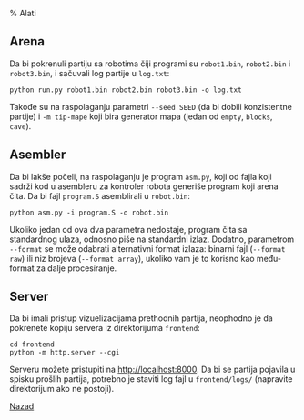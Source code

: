 % Alati

## Arena

Da bi pokrenuli partiju sa robotima čiji programi su `robot1.bin`,
`robot2.bin` i `robot3.bin`, i sačuvali log partije u `log.txt`:

~~~ {.bash}
python run.py robot1.bin robot2.bin robot3.bin -o log.txt
~~~

Takođe su na raspolaganju parametri `--seed SEED` (da bi dobili
konzistentne partije) i `-m tip-mape` koji bira generator mapa (jedan
od `empty`, `blocks`, `cave`).

## Asembler

Da bi lakše počeli, na raspolaganju je program `asm.py`, koji od fajla
koji sadrži kod u asembleru za kontroler robota generiše program koji
arena čita. Da bi fajl `program.S` asemblirali u `robot.bin`:

~~~ {.bash}
python asm.py -i program.S -o robot.bin
~~~

Ukoliko jedan od ova dva parametra nedostaje, program čita sa
standardnog ulaza, odnosno piše na standardni izlaz. Dodatno,
parametrom `--format` se može odabrati alternativni format izlaza:
binarni fajl (`--format raw`) ili niz brojeva (`--format array`),
ukoliko vam je to korisno kao među-format za dalje procesiranje.

## Server

Da bi imali pristup vizuelizacijama prethodnih partija, neophodno je
da pokrenete kopiju servera iz direktorijuma `frontend`:

~~~ {.bash}
cd frontend
python -m http.server --cgi
~~~

Serveru možete pristupiti na <http://localhost:8000>. Da bi se partija
pojavila u spisku prošlih partija, potrebno je staviti log fajl u
`frontend/logs/` (napravite direktorijum ako ne postoji).

[Nazad](../index.html)
